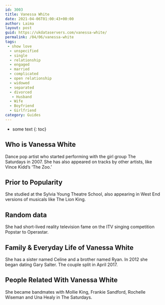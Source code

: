 ```yaml
---
id: 3003
title: Vanessa White
date: 2021-04-06T01:00:43+00:00
author: Laima
layout: post
guid: https://ukdataservers.com/vanessa-white/
permalink: /04/06/vanessa-white
tags:
 - show love
  - unspecified
  - single
  - relationship
  - engaged
  - married
  - complicated
  - open relationship
  - widowed
  - separated
  - divorced
   - Husband
  - Wife
  - Boyfriend
  - Girlfriend
category: Guides
---
```


* some text
{: toc}


## Who is Vanessa White
                  
                  
                  
Dance pop artist who started performing with the girl group The Saturdays in 2007. She has also appeared on tracks by other artists, like Vince Kidd&#8217;s &#8216;The Zoo.&#8217;
                  
              
            
              
            
                
                
                
## Prior to Popularity
                  
                  
                  
She studied at the Sylvia Young Theatre School, also appearing in West End versions of musicals like The Lion King.
                  
              
            
              
            
                
                
                
## Random data
                  
                  
                  
She had short-lived reality television fame on the ITV singing competition Popstar to Operastar.
                  
              
            
              
            
                
                
                
## Family & Everyday Life of Vanessa White
                  
                  
                  
She has a sister named Celine and a brother named Ryan. In 2012 she began dating Gary Salter. The couple split in April 2017.
                  
              
            
              
            
                
                
                
## People Related With Vanessa White
                  
                  
                  
She became bandmates with Mollie King, Frankie Sandford, Rochelle Wiseman and Una Healy in The Saturdays.
                  
              
            
              
            
                
              
            
              
              
            
            
              
            
          
          
          